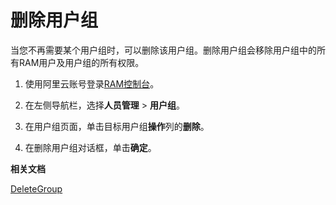 # 删除用户组

当您不再需要某个用户组时，可以删除该用户组。删除用户组会移除用户组中的所有RAM用户及用户组的所有权限。

1.  使用阿里云账号登录[RAM控制台](https://ram.console.aliyun.com/)。

2.  在左侧导航栏，选择**人员管理** \> **用户组**。

3.  在用户组页面，单击目标用户组**操作**列的**删除**。

4.  在删除用户组对话框，单击**确定**。


**相关文档**  


[DeleteGroup](/intl.zh-CN/API参考/API参考（RAM）/组管理接口/DeleteGroup.md)

